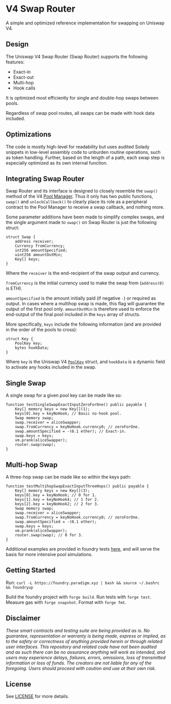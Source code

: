 # V4 Swap Router

A simple and optimized reference implementation for swapping on Uniswap V4.

## Design

The Uniswap V4 Swap Router (Swap Router) supports the following features:

- Exact-in
- Exact-out
- Multi-hop
- Hook calls

It is optimized most efficiently for single and double-hop swaps between pools.

Regardless of swap pool routes, all swaps can be made with hook data included.

## Optimizations

The code is mostly high-level for readability but uses audited Solady snippets in low-level assembly code to unburden routine operations, such as token handling. Further, based on the length of a path, each swap step is especially optimized as its own internal function.

## Integrating Swap Router

Swap Router and its interface is designed to closely resemble the `swap()` method of the V4 [Pool Manager](https://github.com/Uniswap/v4-core/blob/main/src/PoolManager.sol). Thus it only has two public functions, `swap()` and `unlockCallback()` to clearly place its role as a peripheral contract to the Pool Manager to receive a swap callback, and nothing more.

Some parameter additions have been made to simplify complex swaps, and the single argument made to `swap()` on Swap Router is just the following struct:

```solidity
struct Swap {
    address receiver;
    Currency fromCurrency;
    int256 amountSpecified;
    uint256 amountOutMin;
    Key[] keys;
}
```

Where the `receiver` is the end-recipient of the swap output and currency. 

`fromCurrency` is the initial currency used to make the swap from (`address(0)` is ETH).

`amountSpecified` is the amount initially paid (if negative `-`) or required as output.
In cases where a multihop swap is made, this flag will guarantee the output of the first pool only.
`amountOutMin` is therefore used to enforce the end-output of the final pool included in the `keys` array of structs.

More specifically, `keys` include the following information (and are provided in the order of the pools to cross):

```solidity
struct Key {
    PoolKey key;
    bytes hookData;
}
```

Where `key` is the Uniswap V4 [`PoolKey`](https://github.com/Uniswap/v4-core/blob/main/src/types/PoolKey.sol) struct, and `hookData` is a dynamic field to activate any hooks included in the swap.

## Single Swap

A single swap for a given pool key can be made like so:

```solidity
function testSingleSwapExactInputZeroForOne() public payable {
    Key[] memory keys = new Key[](1);
    keys[0].key = keyNoHook; // Basic no-hook pool.
    Swap memory swap;
    swap.receiver = aliceSwapper;
    swap.fromCurrency = keyNoHook.currency0; // zeroForOne.
    swap.amountSpecified = -(0.1 ether); // Exact-in.
    swap.keys = keys;
    vm.prank(aliceSwapper);
    router.swap(swap);
}
```

## Multi-hop Swap

A three-hop swap can be made like so within the keys path:

```solidity
function testMultihopSwapExactInputThreeHops() public payable {
    Key[] memory keys = new Key[](3);
    keys[0].key = keyNoHook; // 0 for 1.
    keys[1].key = keyNoHook4; // 1 for 2.
    keys[2].key = keyNoHook2; // 2 for 3.
    Swap memory swap;
    swap.receiver = aliceSwapper;
    swap.fromCurrency = keyNoHook.currency0; // zeroForOne.
    swap.amountSpecified = -(0.1 ether);
    swap.keys = keys;
    vm.prank(aliceSwapper);
    router.swap(swap); // 0 for 3.
}
```

Additional examples are provided in foundry tests [here](./test/V4SwapRouter.t.sol), and will serve the basis for more intensive pool simulations.

## Getting Started

Run: `curl -L https://foundry.paradigm.xyz | bash && source ~/.bashrc && foundryup`

Build the foundry project with `forge build`. Run tests with `forge test`. Measure gas with `forge snapshot`. Format with `forge fmt`.

## Disclaimer

*These smart contracts and testing suite are being provided as is. No guarantee, representation or warranty is being made, express or implied, as to the safety or correctness of anything provided herein or through related user interfaces. This repository and related code have not been audited and as such there can be no assurance anything will work as intended, and users may experience delays, failures, errors, omissions, loss of transmitted information or loss of funds. The creators are not liable for any of the foregoing. Users should proceed with caution and use at their own risk.*

## License

See [LICENSE](./LICENSE) for more details.
